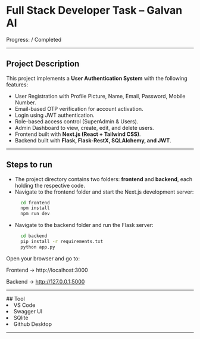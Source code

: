 # Full Stack Developer Task – Galvan AI

Progress: / Completed
<hr />

## Project Description
This project implements a **User Authentication System** with the following features:
- User Registration with Profile Picture, Name, Email, Password, Mobile Number.
- Email-based OTP verification for account activation.
- Login using JWT authentication.
- Role-based access control (SuperAdmin & Users).
- Admin Dashboard to view, create, edit, and delete users.
- Frontend built with **Next.js (React + Tailwind CSS)**.
- Backend built with **Flask, Flask-RestX, SQLAlchemy, and JWT**.

<hr />

## Steps to run
- The project directory contains two folders: **frontend** and **backend**, each holding the respective code.
- Navigate to the frontend folder and start the Next.js development server:
  ```bash
    cd frontend
    npm install
    npm run dev
- Navigate to the backend folder and run the Flask server:
  ```bash
    cd backend
    pip install -r requirements.txt 
    python app.py

Open your browser and go to:

Frontend → http://localhost:3000

Backend → http://127.0.0.1:5000

<hr /> 
## Tool
<li>VS Code</li>
<li>   Swagger UI </li>
<li>  SQlite  </li>
<li> Github Desktop   </li>

<hr />



